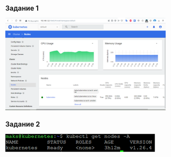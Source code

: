## Задание 1

![Alt text](https://github.com/maks1001281/devops-netology/blob/main/Home_work/12.1/dashboard.PNG?raw=true "Optional Title")

## Задание 2

![Alt text](https://github.com/maks1001281/devops-netology/blob/main/Home_work/12.1/nodes.PNG?raw=true "Optional Title")
